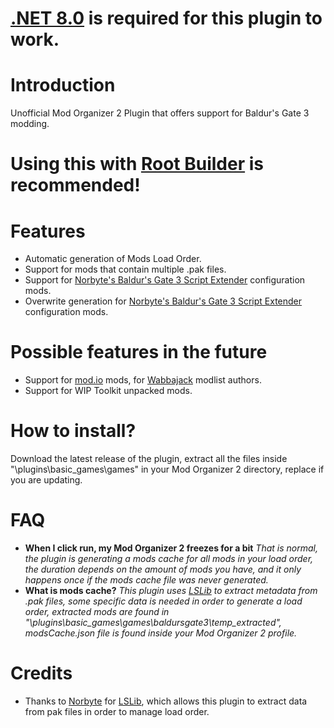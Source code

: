 
# [.NET 8.0](https://dotnet.microsoft.com/en-us/download/dotnet/thank-you/runtime-desktop-8.0.3-windows-x64-installer) is required for this plugin to work.

# Introduction
Unofficial Mod Organizer 2 Plugin that offers support for Baldur's Gate 3 modding.

# Using this with [Root Builder](https://www.nexusmods.com/skyrimspecialedition/mods/31720) is recommended!

# Features
- Automatic generation of Mods Load Order.
- Support for mods that contain multiple .pak files.
- Support for [Norbyte's Baldur's Gate 3 Script Extender](https://github.com/Norbyte/bg3se) configuration mods.
- Overwrite generation for [Norbyte's Baldur's Gate 3 Script Extender](https://github.com/Norbyte/bg3se) configuration mods.

# Possible features in the future
- Support for [mod.io](https://mod.io/g/baldursgate3) mods, for [Wabbajack](https://www.wabbajack.org/) modlist authors.
- Support for WIP Toolkit unpacked mods.

# How to install?
Download the latest release of the plugin, extract all the files inside "\plugins\basic_games\games" in your Mod Organizer 2 directory, replace if you are updating.

# FAQ
- **When I click run, my Mod Organizer 2 freezes for a bit**
*That is normal, the plugin is generating a mods cache for all mods in your load order, the duration depends on the amount of mods you have, and it only happens once if the mods cache file was never generated.*
- **What is mods cache?**
*This plugin uses [LSLib](https://github.com/Norbyte/lslib) to extract metadata from .pak files, some specific data is needed in order to generate a load order, extracted mods are found in "\plugins\basic_games\games\baldursgate3\temp_extracted", modsCache.json file is found inside your Mod Organizer 2 profile.*


# Credits
- Thanks to [Norbyte](https://github.com/Norbyte) for [LSLib](https://github.com/Norbyte/lslib), which allows this plugin to extract data from pak files in order to manage load order.


 
